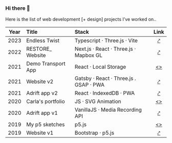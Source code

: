 ### Hi there 👋

Here is the list of web development [+ design] projects I’ve worked on..

| Year | Title | Stack | Link |
|:----:|:----- |:---------- |:----:|
| 2023 | Endless Twist | Typescript · Three.js · Vite | [⤤](https://endlesstwist.xyz/) |
| 2022 | RESTORE_ Website | Next.js · React · Three.js · Mapbox GL | [⤤](https://restore-bremen.space/) |
| 2021 | Demo Transport App | React · Local Storage | [<>](https://github.com/farzadgo/transport-app) |
| 2021 | Website v2 | Gatsby · React · Three.js . GSAP · PWA | [⤤](https://fagosemi.xyz/) |
| 2021 | Adrift app v2 | React · IndexedDB · PWA | [⤤](https://adrift.city/) |
| 2020 | Carla's portfolio | JS · SVG Animation | [<>](https://github.com/farzadgo/carla-anacker) |
| 2020 | Adrift app v1 | VanillaJS · Media Recording API | [⤤](https://farzadgo.github.io/adrift-js) |
| 2019 | My p5 sketches | p5.js | [<>](https://github.com/farzadgo/p5js-works) |
| 2019 | Website v1 | Bootstrap · p5.js | [⤤](https://farzadgo.github.io/v1) |


<!--
**farzadgo/farzadgo** is a ✨ _special_ ✨ repository because its `README.md` (this file) appears on your GitHub profile.

Here are some ideas to get you started:

- 🔭 I’m currently working on ...
- 🌱 I’m currently learning ...
- 👯 I’m looking to collaborate on ...
- 🤔 I’m looking for help with ...
- 💬 Ask me about ...
- 📫 How to reach me: ...
- 😄 Pronouns: ...
- ⚡ Fun fact: ...
-->
